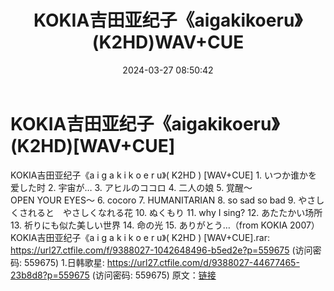 ﻿---
title: KOKIA吉田亚纪子《aigakikoeru》(K2HD)WAV+CUE
date: 2024-03-27 08:50:42
categories: 外语音乐
tags: 外语音乐
---
# KOKIA吉田亚纪子《aigakikoeru》(K2HD)[WAV+CUE]

KOKIA吉田亚纪子《a i g a k i k o e r u》(
K2HD ) [WAV+CUE]
1. いつか谁かを爱した时
2. 宇宙が…
3. アヒルのココロ
4. 二人の娘
5. 覚醒～OPEN YOUR EYES～
6. cocoro
7. HUMANITARIAN
8. so sad so bad
9. やさしくされると　やさしくなれる花
10. ぬくもり
11. why I sing?
12. あたたかい场所
13. 祈りにも似た美しい世界
14. 命の光
15. ありがとう…（from KOKIA 2007）
KOKIA吉田亚纪子《a i g a k i k o e r u》(
K2HD ) [WAV+CUE].rar: https://url27.ctfile.com/f/9388027-1042648496-b5ed2e?p=559675
(访问密码: 559675)
1.日韩歌星: https://url27.ctfile.com/d/9388027-44677465-23b8d8?p=559675
(访问密码: 559675)
原文：[链接](https://blog.sina.com.cn/s/blog_1647c7e76010314ur.html)